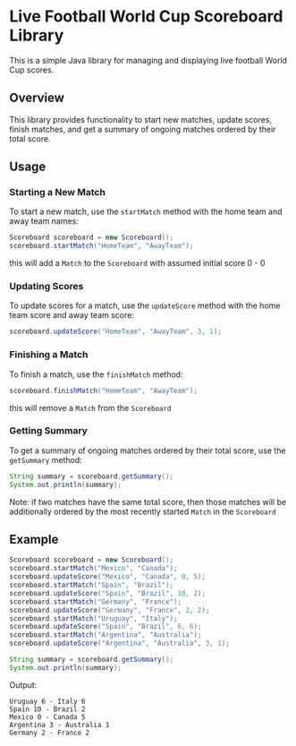 # Live Football World Cup Scoreboard Library

This is a simple Java library for managing and displaying live football World Cup scores.

## Overview

This library provides functionality to start new matches, update scores, finish matches, and get a summary of ongoing matches ordered by their total score.

## Usage

### Starting a New Match

To start a new match, use the `startMatch` method with the home team and away team names:

```java
Scoreboard scoreboard = new Scoreboard();
scoreboard.startMatch("HomeTeam", "AwayTeam");
```

this will add a `Match` to the `Scoreboard` with assumed initial score 0 - 0

### Updating Scores

To update scores for a match, use the `updateScore` method with the home team score and away team score:

```java
scoreboard.updateScore("HomeTeam", "AwayTeam", 3, 1);
```

### Finishing a Match

To finish a match, use the `finishMatch` method:

```java
scoreboard.finishMatch("HomeTeam", "AwayTeam");
```

this will remove a `Match` from the `Scoreboard`

### Getting Summary

To get a summary of ongoing matches ordered by their total score, use the `getSummary` method:

```java
String summary = scoreboard.getSummary();
System.out.println(summary);
```

Note: if two matches have the same total score, then those matches will be additionally ordered by the most recently started `Match` in the `Scoreboard` 

## Example

```java
Scoreboard scoreboard = new Scoreboard();
scoreboard.startMatch("Mexico", "Canada");
scoreboard.updateScore("Mexico", "Canada", 0, 5);
scoreboard.startMatch("Spain", "Brazil");
scoreboard.updateScore("Spain", "Brazil", 10, 2);
scoreboard.startMatch("Germany", "France");
scoreboard.updateScore("Germany", "France", 2, 2);
scoreboard.startMatch("Uruguay", "Italy");
scoreboard.updateScore("Spain", "Brazil", 6, 6);
scoreboard.startMatch("Argentina", "Australia");
scoreboard.updateScore("Argentina", "Australia", 3, 1);

String summary = scoreboard.getSummary();
System.out.println(summary);
```

Output:

```
Uruguay 6 - Italy 6
Spain 10 - Brazil 2
Mexico 0 - Canada 5
Argentina 3 - Australia 1
Germany 2 - France 2
```
